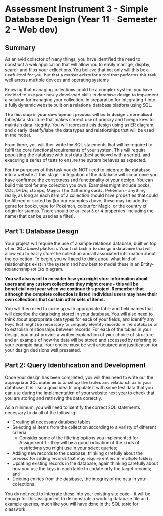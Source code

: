 # Assessment Instrument 3 - Simple Database Design (Year 11 - Semester 2 - Web dev)

## Summary

As an avid collector of many things, you have identified the need to construct a web application that will allow you to easily manage, display, search and filter your collections. You believe that not only will this be a useful tool for you, but that a market exists for a tool that performs this task well across multiple devices and operating systems.

Knowing that managing collections could be a complex system, you have decided to use your newly developed skills in database design to implement a solution for managing your collection, in preparation for integrating it into a fully dynamic website built on a relational database platform using SQL.

The first step in your development process will be to design a normalised table/data structure that makes correct use of primary and foreign keys to maintain data integrity. You will represent this design using an ER diagram, and clearly identify/label the data types and relationships that will be used in the model.

From there, you will then write the SQL statements that will be required to fulfil the core functional requirements of your system. This will require populating the database with test data (best achieved with a script), and executing a series of tests to ensure the system behaves as expected.

For the purposes of this task you do NOT need to integrate the database into a website at this stage - integration of the database will occur once you have confirmed the correctness and functionality of your design.
You can build this tool for any collection you own. Examples might include books, CDs, DVDs, stamps, Magic: The Gathering cards, Pokémon – anything really, as long as each item of a collection should have properties that could be filtered or sorted by (for our examples above, these may include the genre for books, type for Pokémon, colour for Magic, or the country of origin for stamps. There should be at least 3 or 4 properties (including the name) that can be used as a filter).

## Part 1: Database Design

Your project will require the use of a simple relational database, built on top of an SQL-based platform. Your first task is to design a database that will allow you to easily store the collection and all associated information about the collection. To begin, you will need to think about what kind of relationships exist in the system and how best to model these in an Entity-Relationship (or ER) diagram.

**You will also want to consider how you might store information about users and any custom collections they might create - this will be beneficial next year when we continue this project. Remember that although the complete collection is listed, individual users may have their own collections that contain other sets of items.**

You will then need to come up with appropriate table and field names that will describe the data being stored in your database. You will also need to think about appropriate data types for each of your fields, and identify any keys that might be necessary to uniquely identify records in the database or to establish relationships between records.
For each of the tables in your design, you must provide a written explanation of your choice of structure and an example of how the data will be stored and accessed by referring to your example data. Your choice must be well articulated and justification for your design decisions well presented.

## Part 2: Query Identification and Development

Once your design has been completed, you will then need to write out the appropriate SQL statements to set up the tables and relationships in your database. It is also a good idea to populate it with some test data that you can use during the implementation of your website next year to check that you are storing and retrieving the data correctly.

As a minimum, you will need to identify the correct SQL statements necessary to do all of the following:

* Creating all necessary database tables;
* Selecting all items from the collection according to a variety of different criteria
  * Consider some of the filtering options you implemented for Assignment 1 - they will be a good indication of the kinds of restrictions you might use in your select queries;
* Adding new records to the database, thinking carefully about the process for adding records that may require entries in multiple tables;
* Updating existing records in the database, again thinking carefully about how you use the keys in each table to update only the target records; and
* Deleting entries from the database, the integrity of the data in your collections.

You do not need to integrate these into your existing site code - it will be enough for this assignment to demonstrate a working database file and example queries, much like you will have done in the SQL topic for classwork.

